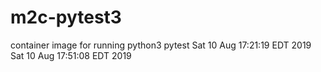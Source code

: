 # m2c-pytest3
container image for running python3 pytest
Sat 10 Aug 17:21:19 EDT 2019
Sat 10 Aug 17:51:08 EDT 2019
